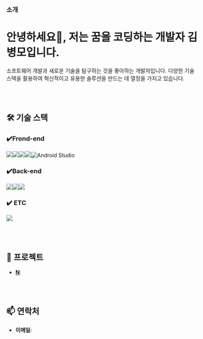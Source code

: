 ### 소개

<h1 align="left">안녕하세요👋, 저는 꿈을 코딩하는 개발자 김병모입니다.</h1>
<p align="left">
    소프트웨어 개발과 새로운 기술을 탐구하는 것을 좋아하는 개발자입니다. 다양한 기술 스택을 활용하여 혁신적이고 유용한 솔루션을 만드는 데 열정을 가지고 있습니다.
</p>

<br><br>

## 🛠 기술 스택

### ✔️Frond-end
<img src="https://img.shields.io/badge/html5-E34F26?style=for-the-badge&logo=html5&logoColor=white"/><img src="https://img.shields.io/badge/css-1572B6?style=for-the-badge&logo=css3&logoColor=white"/><img src="https://img.shields.io/badge/javascript-F7DF1E?style=for-the-badge&logo=javascript&logoColor=black"/><img src="https://img.shields.io/badge/react.js-61DAFB?style=for-the-badge&logo=react&logoColor=black"/>![Android Studio](https://img.shields.io/badge/Android%20Studio-3DDC84?style=for-the-badge&logo=android-studio&logoColor=white)
### ✔️Back-end
<img src="https://img.shields.io/badge/mysql-4479A1?style=for-the-badge&logo=mysql&logoColor=white"/><img src="https://img.shields.io/badge/springboot-6DB33F?style=for-the-badge&logo=springboot&logoColor=white"/><img src="https://img.shields.io/badge/java-007396?style=for-the-badge&logo=OpenJDK&logoColor=white">
### ✔️ ETC
<img src="https://img.shields.io/badge/github-181717?style=for-the-badge&logo=github&logoColor=white"/>

<br><br>

## 🌟 프로젝트

- **[N](L)**: 

<br><br>

## 📫 연락처

- **이메일**: 
